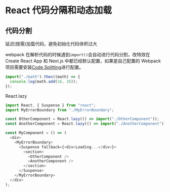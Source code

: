 # React 代码分隔和动态加载

## 代码分割

延迟(按需)加载代码，避免初始化代码体积过大

webpack 在解析代码的时候遇到`import()`会自动进行代码分割，改特效在 Create React App 和 Next.js 中都已经默认配置，如果是自己配置的 Webpack 项目需要安装[Code Splitting](https://webpack.js.org/guides/code-splitting/)进行配置。

```js
import("./math").then((math) => {
  console.log(math.add(16, 26));
});
```

React.lazy

```js
import React, { Suspense } from "react";
import MyErrorBoundary from "./MyErrorBoundary";

const OtherComponent = React.lazy(() => import("./OtherComponent"));
const AnotherComponent = React.lazy(() => import("./AnotherComponent"));

const MyComponent = () => (
  <div>
    <MyErrorBoundary>
      <Suspense fallback={<div>Loading...</div>}>
        <section>
          <OtherComponent />
          <AnotherComponent />
        </section>
      </Suspense>
    </MyErrorBoundary>
  </div>
);
```
